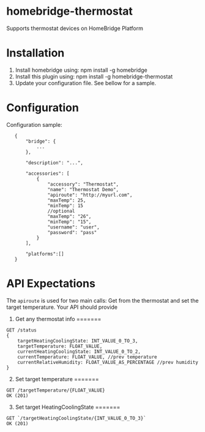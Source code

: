 # homebridge-thermostat

Supports thermostat devices on HomeBridge Platform

# Installation

1. Install homebridge using: npm install -g homebridge
2. Install this plugin using: npm install -g homebridge-thermostat
3. Update your configuration file. See bellow for a sample. 

# Configuration

Configuration sample:

 ```
    {
        "bridge": {
            ...
        },
        
        "description": "...",

        "accessories": [
            {
                "accessory": "Thermostat",
                "name": "Thermostat Demo",
                "apiroute": "http://myurl.com",
                "maxTemp": 25,
                "minTemp": 15
                //optional
                "maxTemp": "26",
                "minTemp": "15",
                "username": "user",
                "password": "pass"
            }
        ],

        "platforms":[]
    }
```
# API Expectations

The `apiroute` is used for two main calls: Get from the thermostat and set the target temperature. Your API should provide

1. Get any thermostat info
=======
```
GET /status
{
    targetHeatingCoolingState: INT_VALUE_0_TO_3,
    targetTemperature: FLOAT_VALUE,
    currentHeatingCoolingState: INT_VALUE_0_TO_2,
    currentTemperature: FLOAT_VALUE, //prev temperature
    currentRelativeHumidity: FLOAT_VALUE_AS_PERCENTAGE //prev humidity
}
```

2. Set target temperature
=======
```
GET /targetTemperature/{FLOAT_VALUE}
OK (201)
```

3. Set target HeatingCoolingState
=======
```
GET `/targetHeatingCoolingState/{INT_VALUE_0_TO_3}`
OK (201)
```
